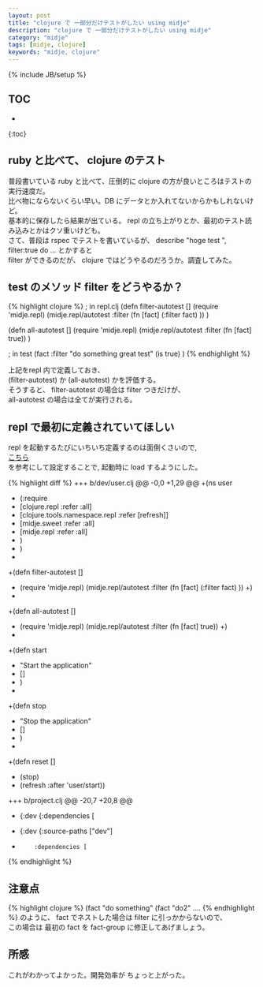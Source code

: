 ```yaml
---
layout: post
title: "clojure で 一部分だけテストがしたい using midje"
description: "clojure で 一部分だけテストがしたい using midje"
category: "midje"
tags: [midje, clojure]
keywords: "midje, clojure"
---
```


{% include JB/setup %}

## TOC
* 
{:toc}

## ruby と比べて、 clojure のテスト
普段書いている ruby と比べて、圧倒的に clojure の方が良いところはテストの実行速度だ。  
比べ物にならないくらい早い。DB にデータとか入れてないからかもしれないけど。  
基本的に保存したら結果が出ている。 repl の立ち上がりとか、最初のテスト読み込みとかはクソ重いけども。  
さて、普段は rspec でテストを書いているが、 describe "hoge test ", filter:true do ... とかすると  
filter ができるのだが、 clojure ではどうやるのだろうか。調査してみた。  

## test のメソッド filter をどうやるか？

{% highlight clojure %}
; in repl.clj
(defn filter-autotest []
(require 'midje.repl) (midje.repl/autotest :filter (fn [fact] (:filter fact) ))
)

(defn all-autotest []
(require 'midje.repl) (midje.repl/autotest :filter (fn [fact] true))
)

; in test
(fact :filter "do something great test"
 (is true)
)
{% endhighlight %}

上記をrepl 内で定義しておき、  
(filter-autotest) か (all-autotest) かを評価する。  
そうすると、 filter-autotest の場合は filter つきだけが、  
all-autotest の場合は全てが実行される。  

## repl で最初に定義されていてほしい
repl を起動するたびにいちいち定義するのは面倒くさいので,  
[こちら](http://dev.solita.fi/2014/03/18/pimp-my-repl.html)  
を参考にして設定することで, 起動時に load するようにした。

{% highlight diff %}
+++ b/dev/user.clj
@@ -0,0 +1,29 @@
+(ns user
+  (:require
+    [clojure.repl :refer :all]
+    [clojure.tools.namespace.repl :refer [refresh]]
+    [midje.sweet :refer :all]
+    [midje.repl :refer :all]
+    )
+  )
+
+(defn filter-autotest []
+  (require 'midje.repl) (midje.repl/autotest :filter (fn [fact] (:filter fact) ))
+)
+
+(defn all-autotest []
+  (require 'midje.repl) (midje.repl/autotest :filter (fn [fact] true))
+)
+
+(defn start
+  "Start the application"
+  []
+  )
+
+(defn stop
+  "Stop the application"
+  []
+  )
+
+(defn reset []
+  (stop)
+  (refresh :after 'user/start))

+++ b/project.clj
@@ -20,7 +20,8 @@
-  {:dev {:dependencies [
+  {:dev {:source-paths ["dev"]
+         :dependencies [
{% endhighlight %}


## 注意点
{% highlight clojure %}
(fact "do something"
 (fact "do2"
  ....
{% endhighlight %}
のように、 fact でネストした場合は filter に引っかからないので、  
この場合は 最初の fact を fact-group に修正してあげましょう。  

## 所感

これがわかってよかった。開発効率が ちょっと上がった。  
